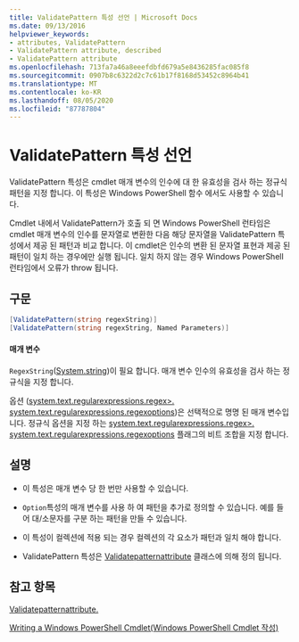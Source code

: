 ```yaml
---
title: ValidatePattern 특성 선언 | Microsoft Docs
ms.date: 09/13/2016
helpviewer_keywords:
- attributes, ValidatePattern
- ValidatePattern attribute, described
- ValidatePattern attribute
ms.openlocfilehash: 713fa7a46a8eeefdbfd679a5e8436285fac085f8
ms.sourcegitcommit: 0907b8c6322d2c7c61b17f8168d53452c8964b41
ms.translationtype: MT
ms.contentlocale: ko-KR
ms.lasthandoff: 08/05/2020
ms.locfileid: "87787804"
---
```

# <a name="validatepattern-attribute-declaration"></a>ValidatePattern 특성 선언

ValidatePattern 특성은 cmdlet 매개 변수의 인수에 대 한 유효성을 검사 하는 정규식 패턴을 지정 합니다. 이 특성은 Windows PowerShell 함수 에서도 사용할 수 있습니다.

Cmdlet 내에서 ValidatePattern가 호출 되 면 Windows PowerShell 런타임은 cmdlet 매개 변수의 인수를 문자열로 변환한 다음 해당 문자열을 ValidatePattern 특성에서 제공 된 패턴과 비교 합니다. 이 cmdlet은 인수의 변환 된 문자열 표현과 제공 된 패턴이 일치 하는 경우에만 실행 됩니다. 일치 하지 않는 경우 Windows PowerShell 런타임에서 오류가 throw 됩니다.

## <a name="syntax"></a>구문

```csharp
[ValidatePattern(string regexString)]
[ValidatePattern(string regexString, Named Parameters)]
```

#### <a name="parameters"></a>매개 변수

`RegexString`([System.string](/dotnet/api/System.String))이 필요 합니다. 매개 변수 인수의 유효성을 검사 하는 정규식을 지정 합니다.

옵션 ([system.text.regularexpressions.regex>. system.text.regularexpressions.regexoptions](/dotnet/api/System.Text.RegularExpressions.RegexOptions))은 선택적으로 명명 된 매개 변수입니다. 정규식 옵션을 지정 하는 [system.text.regularexpressions.regex>. system.text.regularexpressions.regexoptions](/dotnet/api/System.Text.RegularExpressions.RegexOptions) 플래그의 비트 조합을 지정 합니다.

## <a name="remarks"></a>설명

- 이 특성은 매개 변수 당 한 번만 사용할 수 있습니다.

- `Option`특성의 매개 변수를 사용 하 여 패턴을 추가로 정의할 수 있습니다. 예를 들어 대/소문자를 구분 하는 패턴을 만들 수 있습니다.

- 이 특성이 컬렉션에 적용 되는 경우 컬렉션의 각 요소가 패턴과 일치 해야 합니다.

- ValidatePattern 특성은 [Validatepatternattribute](/dotnet/api/System.Management.Automation.ValidatePatternAttribute) 클래스에 의해 정의 됩니다.

## <a name="see-also"></a>참고 항목

[Validatepatternattribute.](/dotnet/api/System.Management.Automation.ValidatePatternAttribute)

[Writing a Windows PowerShell Cmdlet(Windows PowerShell Cmdlet 작성)](./writing-a-windows-powershell-cmdlet.md)
